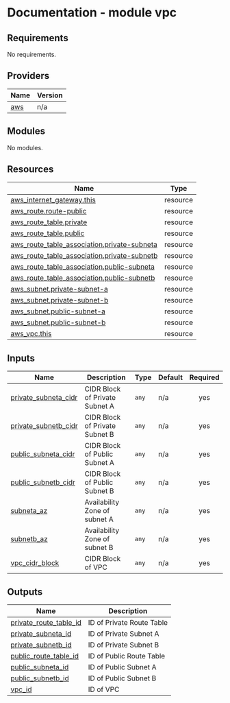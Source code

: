 # Documentation - module vpc

<!-- BEGINNING OF PRE-COMMIT-TERRAFORM DOCS HOOK -->
## Requirements

No requirements.

## Providers

| Name | Version |
|------|---------|
| <a name="provider_aws"></a> [aws](#provider\_aws) | n/a |

## Modules

No modules.

## Resources

| Name | Type |
|------|------|
| [aws_internet_gateway.this](https://registry.terraform.io/providers/hashicorp/aws/latest/docs/resources/internet_gateway) | resource |
| [aws_route.route-public](https://registry.terraform.io/providers/hashicorp/aws/latest/docs/resources/route) | resource |
| [aws_route_table.private](https://registry.terraform.io/providers/hashicorp/aws/latest/docs/resources/route_table) | resource |
| [aws_route_table.public](https://registry.terraform.io/providers/hashicorp/aws/latest/docs/resources/route_table) | resource |
| [aws_route_table_association.private-subneta](https://registry.terraform.io/providers/hashicorp/aws/latest/docs/resources/route_table_association) | resource |
| [aws_route_table_association.private-subnetb](https://registry.terraform.io/providers/hashicorp/aws/latest/docs/resources/route_table_association) | resource |
| [aws_route_table_association.public-subneta](https://registry.terraform.io/providers/hashicorp/aws/latest/docs/resources/route_table_association) | resource |
| [aws_route_table_association.public-subnetb](https://registry.terraform.io/providers/hashicorp/aws/latest/docs/resources/route_table_association) | resource |
| [aws_subnet.private-subnet-a](https://registry.terraform.io/providers/hashicorp/aws/latest/docs/resources/subnet) | resource |
| [aws_subnet.private-subnet-b](https://registry.terraform.io/providers/hashicorp/aws/latest/docs/resources/subnet) | resource |
| [aws_subnet.public-subnet-a](https://registry.terraform.io/providers/hashicorp/aws/latest/docs/resources/subnet) | resource |
| [aws_subnet.public-subnet-b](https://registry.terraform.io/providers/hashicorp/aws/latest/docs/resources/subnet) | resource |
| [aws_vpc.this](https://registry.terraform.io/providers/hashicorp/aws/latest/docs/resources/vpc) | resource |

## Inputs

| Name | Description | Type | Default | Required |
|------|-------------|------|---------|:--------:|
| <a name="input_private_subneta_cidr"></a> [private\_subneta\_cidr](#input\_private\_subneta\_cidr) | CIDR Block of Private Subnet A | `any` | n/a | yes |
| <a name="input_private_subnetb_cidr"></a> [private\_subnetb\_cidr](#input\_private\_subnetb\_cidr) | CIDR Block of Private Subnet B | `any` | n/a | yes |
| <a name="input_public_subneta_cidr"></a> [public\_subneta\_cidr](#input\_public\_subneta\_cidr) | CIDR Block of Public Subnet A | `any` | n/a | yes |
| <a name="input_public_subnetb_cidr"></a> [public\_subnetb\_cidr](#input\_public\_subnetb\_cidr) | CIDR Block of Public Subnet B | `any` | n/a | yes |
| <a name="input_subneta_az"></a> [subneta\_az](#input\_subneta\_az) | Availability Zone of subnet A | `any` | n/a | yes |
| <a name="input_subnetb_az"></a> [subnetb\_az](#input\_subnetb\_az) | Availability Zone of subnet B | `any` | n/a | yes |
| <a name="input_vpc_cidr_block"></a> [vpc\_cidr\_block](#input\_vpc\_cidr\_block) | CIDR Block of VPC | `any` | n/a | yes |

## Outputs

| Name | Description |
|------|-------------|
| <a name="output_private_route_table_id"></a> [private\_route\_table\_id](#output\_private\_route\_table\_id) | ID of Private Route Table |
| <a name="output_private_subneta_id"></a> [private\_subneta\_id](#output\_private\_subneta\_id) | ID of Private Subnet A |
| <a name="output_private_subnetb_id"></a> [private\_subnetb\_id](#output\_private\_subnetb\_id) | ID of Private Subnet B |
| <a name="output_public_route_table_id"></a> [public\_route\_table\_id](#output\_public\_route\_table\_id) | ID of Public Route Table |
| <a name="output_public_subneta_id"></a> [public\_subneta\_id](#output\_public\_subneta\_id) | ID of Public Subnet A |
| <a name="output_public_subnetb_id"></a> [public\_subnetb\_id](#output\_public\_subnetb\_id) | ID of Public Subnet B |
| <a name="output_vpc_id"></a> [vpc\_id](#output\_vpc\_id) | ID of VPC |
<!-- END OF PRE-COMMIT-TERRAFORM DOCS HOOK -->
